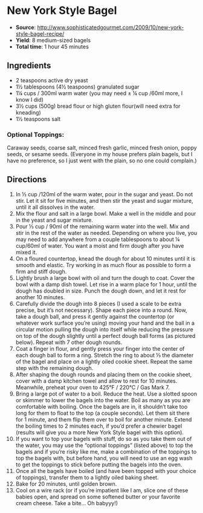 # New York Style Bagel
 * **Source**: http://www.sophisticatedgourmet.com/2009/10/new-york-style-bagel-recipe/
 * **Yield**: 8 medium-sized bagels
 * **Total time**: 1 hour 45 minutes

## Ingredients
 * 2 teaspoons active dry yeast
 * 1½ tablespoons (4½ teaspoons) granulated sugar
 * 1¼ cups / 300ml warm water (you may need ± ¼ cup /60ml more, I know I did)
 * 3½ cups (500g) bread flour or high gluten flour(will need extra for kneading)
 * 1½ teaspoons salt

### Optional Toppings:
Caraway seeds, coarse salt, minced fresh garlic, minced fresh onion, poppy seeds, or sesame seeds. (Everyone in my house prefers plain bagels, but I have no preference, so I just went with the plain, so no one could complain.)

## Directions
1. In ½ cup /120ml of the warm water, pour in the sugar and yeast. Do not stir. Let it sit for five minutes, and then stir the yeast and sugar mixture, until it all dissolves in the water.
2. Mix the flour and salt in a large bowl. Make a well in the middle and pour in the yeast and sugar mixture.
3. Pour ⅓ cup / 90ml of the remaining warm water into the well. Mix and stir in the rest of the water as needed. Depending on where you live, you may need to add anywhere from a couple tablespoons to about ¼ cup/60ml of water. You want a moist and firm dough after you have mixed it.
4. On a floured countertop, knead the dough for about 10 minutes until it is smooth and elastic. Try working in as much flour as possible to form a firm and stiff dough.
5. Lightly brush a large bowl with oil and turn the dough to coat. Cover the bowl with a damp dish towel. Let rise in a warm place for 1 hour, until the dough has doubled in size. Punch the dough down, and let it rest for another 10 minutes.
6. Carefully divide the dough into 8 pieces (I used a scale to be extra precise, but it’s not necessary). Shape each piece into a round. Now, take a dough ball, and press it gently against the countertop (or whatever work surface you’re using) moving your hand and the ball in a circular motion pulling the dough into itself while reducing the pressure on top of the dough slightly until a perfect dough ball forms (as pictured below). Repeat with 7 other dough rounds.
7. Coat a finger in flour, and gently press your finger into the center of each dough ball to form a ring. Stretch the ring to about ⅓ the diameter of the bagel and place on a lightly oiled cookie sheet. Repeat the same step with the remaining dough.
8. After shaping the dough rounds and placing them on the cookie sheet, cover with a damp kitchen towel and allow to rest for 10 minutes. Meanwhile, preheat your oven to 425°F / 220°C / Gas Mark 7.
9. Bring a large pot of water to a boil. Reduce the heat. Use a slotted spoon or skimmer to lower the bagels into the water. Boil as many as you are comfortable with boiling. Once the bagels are in, it shouldn’t take too long for them to float to the top (a couple seconds). Let them sit there for 1 minute, and them flip them over to boil for another minute. Extend the boiling times to 2 minutes each, if you’d prefer a chewier bagel (results will give you a more New York Style bagel with this option).
10. If you want to top your bagels with stuff, do so as you take them out of the water, you may use the “optional toppings” (listed above) to top the bagels and if you’re risky like me, make a combination of the toppings to top the bagels with, but before hand, you will need to use an egg wash to get the toppings to stick before putting the bagels into the oven.
11. Once all the bagels have boiled (and have been topped with your choice of toppings), transfer them to a lightly oiled baking sheet.
12. Bake for 20 minutes, until golden brown.
13. Cool on a wire rack (or if you’re impatient like I am, slice one of these babies open, and spread on some softened butter or your favorite cream cheese. Take a bite… Oh babyyy!)

